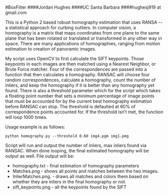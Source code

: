 #BoxFilter
####Jordan Hughes
####UC Santa Barbara
####hughesj919 at gmail.com

This is a Python 2 based robust homography estimation that uses RANSA -- a statistical approach for curbing outliers. 
In computer vision, a homography is a matrix that maps coordinates from one plane to the same plane that has been rotated or translated or
transformed in any other way in space. There are many applications of homographies, ranging from motion estimation to creation of
panoramic images.

My script uses OpenCV to first calculate the SIFT keypoints. Those keypoints in each images are then matched using a Nearest Neighbor,
or Brute Force matcher. Four of the correspondences are passed into a function that then calculates a homography. RANSAC will
choose four random correspondences, calculate a homography, count the number of inliers, and keep the homography if it is better
than any homography yet found. There is also a threshold parameter which for the script which takes a floating point number that sets a minimum percentage of 
image points that must be accounted for by the current best homography estimation before RANSAC can stop. 
The threshold is defaulted at 60% of correspondence points accounted for.  If the threshold isn’t met, the function will loop 1000 times.

Usage example is as follows:

```python homography.py --threshold 0.60 img4.pgm img1.pmg```

Script will run and output the number of inliers, max inliers found via RANSAC. When done looping, the final estimated homography will be output as well. File output will be:

* homography.txt - final estimation of homography parameters
* Matches.png - shows all points and matches between the two images.
* InlierMatches.png. - draws all matches and colors them based on whether they are inliers in the final homography or not.
* sift_keypoints.png - all the keypoints found by the SIFT 

